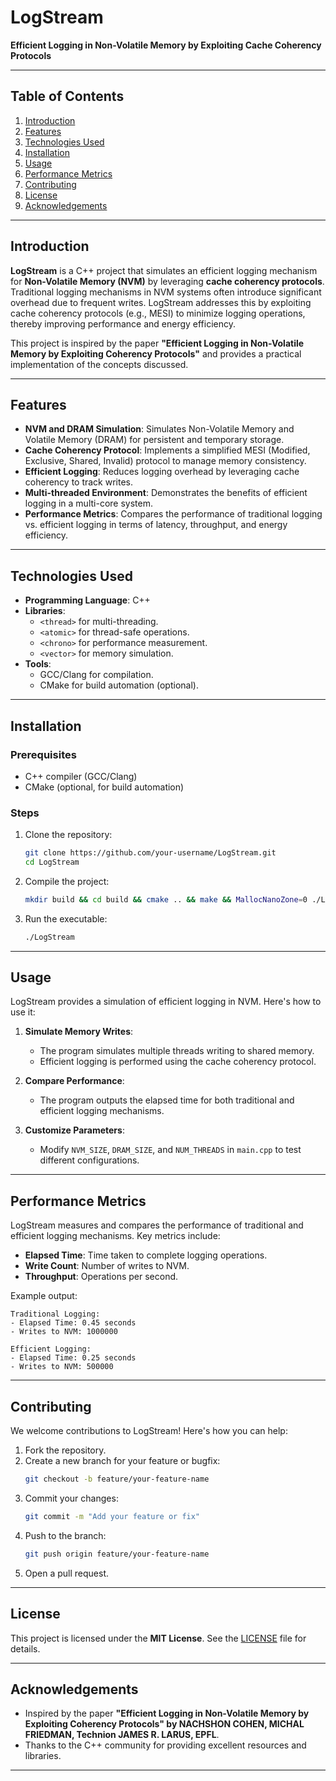 # **LogStream**  
**Efficient Logging in Non-Volatile Memory by Exploiting Cache Coherency Protocols**

---

## **Table of Contents**
1. [Introduction](#introduction)
2. [Features](#features)
3. [Technologies Used](#technologies-used)
4. [Installation](#installation)
5. [Usage](#usage)
6. [Performance Metrics](#performance-metrics)
7. [Contributing](#contributing)
8. [License](#license)
9. [Acknowledgements](#acknowledgements)

---

## **Introduction**
**LogStream** is a C++ project that simulates an efficient logging mechanism for **Non-Volatile Memory (NVM)** by leveraging **cache coherency protocols**. Traditional logging mechanisms in NVM systems often introduce significant overhead due to frequent writes. LogStream addresses this by exploiting cache coherency protocols (e.g., MESI) to minimize logging operations, thereby improving performance and energy efficiency.

This project is inspired by the paper **"Efficient Logging in Non-Volatile Memory by Exploiting Coherency Protocols"** and provides a practical implementation of the concepts discussed.

---

## **Features**
- **NVM and DRAM Simulation**: Simulates Non-Volatile Memory and Volatile Memory (DRAM) for persistent and temporary storage.
- **Cache Coherency Protocol**: Implements a simplified MESI (Modified, Exclusive, Shared, Invalid) protocol to manage memory consistency.
- **Efficient Logging**: Reduces logging overhead by leveraging cache coherency to track writes.
- **Multi-threaded Environment**: Demonstrates the benefits of efficient logging in a multi-core system.
- **Performance Metrics**: Compares the performance of traditional logging vs. efficient logging in terms of latency, throughput, and energy efficiency.

---

## **Technologies Used**
- **Programming Language**: C++
- **Libraries**:
  - `<thread>` for multi-threading.
  - `<atomic>` for thread-safe operations.
  - `<chrono>` for performance measurement.
  - `<vector>` for memory simulation.
- **Tools**:
  - GCC/Clang for compilation.
  - CMake for build automation (optional).

---

## **Installation**
### **Prerequisites**
- C++ compiler (GCC/Clang)
- CMake (optional, for build automation)

### **Steps**
1. Clone the repository:
   ```bash
   git clone https://github.com/your-username/LogStream.git
   cd LogStream
   ```
2. Compile the project:
   ```bash
   mkdir build && cd build && cmake .. && make && MallocNanoZone=0 ./LogStream
   ```
3. Run the executable:
   ```bash
   ./LogStream
   ```

---

## **Usage**
LogStream provides a simulation of efficient logging in NVM. Here's how to use it:

1. **Simulate Memory Writes**:
   - The program simulates multiple threads writing to shared memory.
   - Efficient logging is performed using the cache coherency protocol.

2. **Compare Performance**:
   - The program outputs the elapsed time for both traditional and efficient logging mechanisms.

3. **Customize Parameters**:
   - Modify `NVM_SIZE`, `DRAM_SIZE`, and `NUM_THREADS` in `main.cpp` to test different configurations.

---

## **Performance Metrics**
LogStream measures and compares the performance of traditional and efficient logging mechanisms. Key metrics include:
- **Elapsed Time**: Time taken to complete logging operations.
- **Write Count**: Number of writes to NVM.
- **Throughput**: Operations per second.

Example output:
```
Traditional Logging:
- Elapsed Time: 0.45 seconds
- Writes to NVM: 1000000

Efficient Logging:
- Elapsed Time: 0.25 seconds
- Writes to NVM: 500000
```

---

## **Contributing**
We welcome contributions to LogStream! Here's how you can help:
1. Fork the repository.
2. Create a new branch for your feature or bugfix:
   ```bash
   git checkout -b feature/your-feature-name
   ```
3. Commit your changes:
   ```bash
   git commit -m "Add your feature or fix"
   ```
4. Push to the branch:
   ```bash
   git push origin feature/your-feature-name
   ```
5. Open a pull request.

---

## **License**
This project is licensed under the **MIT License**. See the [LICENSE](LICENSE) file for details.

---

## **Acknowledgements**
- Inspired by the paper **"Efficient Logging in Non-Volatile Memory by Exploiting Coherency Protocols" by NACHSHON COHEN, MICHAL FRIEDMAN, Technion
JAMES R. LARUS, EPFL**.
- Thanks to the C++ community for providing excellent resources and libraries.

---
